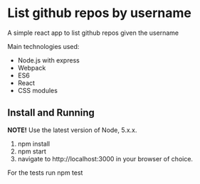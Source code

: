# List github repos by username
A simple react app to list github repos given the username


Main technologies used:
- Node.js with express
- Webpack
- ES6 
- React
- CSS modules

## Install and Running

**NOTE!** Use the latest version of Node, 5.x.x.

1. npm install
2. npm start
3. navigate to http://localhost:3000 in your browser of choice.

For the tests run npm test
